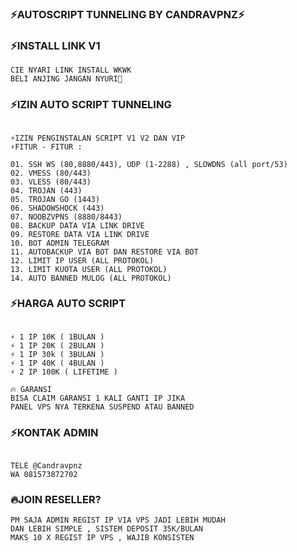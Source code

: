 ### ⚡AUTOSCRIPT TUNNELING BY CANDRAVPNZ⚡

### ⚡INSTALL LINK V1
```
CIE NYARI LINK INSTALL WKWK
BELI ANJING JANGAN NYURI🗿
```
### ⚡IZIN AUTO SCRIPT TUNNELING

```

⚡IZIN PENGINSTALAN SCRIPT V1 V2 DAN VIP
⚡FITUR - FITUR :

01. SSH WS (80,8880/443), UDP (1-2288) , SLOWDNS (all port/53)
02. VMESS (80/443)
03. VLESS (80/443)
04. TROJAN (443)
05. TROJAN GO (1443)
06. SHADOWSHOCK (443)
07. NOOBZVPNS (8880/8443)
08. BACKUP DATA VIA LINK DRIVE
09. RESTORE DATA VIA LINK DRIVE
10. BOT ADMIN TELEGRAM
11. AUTOBACKUP VIA BOT DAN RESTORE VIA BOT
12. LIMIT IP USER (ALL PROTOKOL)
13. LIMIT KUOTA USER (ALL PROTOKOL)
14. AUTO BANNED MULOG (ALL PROTOKOL)

```

### ⚡HARGA AUTO SCRIPT
```

⚡ 1 IP 10K ( 1BULAN )
⚡ 1 IP 20K ( 2BULAN )
⚡ 1 IP 30k ( 3BULAN )
⚡ 1 IP 40K ( 4BULAN )
⚡ 2 IP 100K ( LIFETIME )

🔥 GARANSI
BISA CLAIM GARANSI 1 KALI GANTI IP JIKA
PANEL VPS NYA TERKENA SUSPEND ATAU BANNED

```
### ⚡KONTAK ADMIN
```

TELE @Candravpnz
WA 081573872702

```
### 🔥JOIN RESELLER?
```
PM SAJA ADMIN REGIST IP VIA VPS JADI LEBIH MUDAH
DAN LEBIH SIMPLE , SISTEM DEPOSIT 35K/BULAN
MAKS 10 X REGIST IP VPS , WAJIB KONSISTEN
